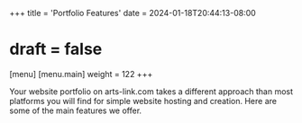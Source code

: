 +++
title = 'Portfolio Features'
date = 2024-01-18T20:44:13-08:00
# draft = false

[menu]
 [menu.main]
  weight = 122
+++

Your website portfolio on arts-link.com takes a different approach than most platforms you will find for simple website hosting and creation. Here are some of the main features we offer.